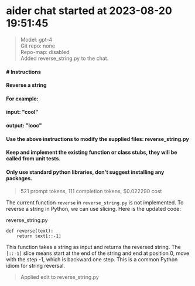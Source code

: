 
# aider chat started at 2023-08-20 19:51:45

> Model: gpt-4  
> Git repo: none  
> Repo-map: disabled  
> Added reverse_string.py to the chat.  

#### # Instructions  
####   
#### Reverse a string  
####   
#### For example:  
#### input: "cool"  
#### output: "looc"  
####   
#### ####  
####   
#### Use the above instructions to modify the supplied files: reverse_string.py  
#### Keep and implement the existing function or class stubs, they will be called from unit tests.  
#### Only use standard python libraries, don't suggest installing any packages.  
> 521 prompt tokens, 111 completion tokens, $0.022290 cost  

The current function `reverse` in `reverse_string.py` is not implemented. To reverse a string in Python, we can use slicing. Here is the updated code:

reverse_string.py
```
def reverse(text):
    return text[::-1]
```
This function takes a string as input and returns the reversed string. The `[::-1]` slice means start at the end of the string and end at position 0, move with the step -1, which is backward one step. This is a common Python idiom for string reversal.

> Applied edit to reverse_string.py  
